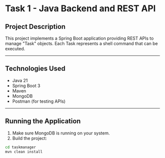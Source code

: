 # Task 1 - Java Backend and REST API

## Project Description
This project implements a Spring Boot application providing REST APIs to manage "Task" objects.
Each Task represents a shell command that can be executed.

---

## Technologies Used
- Java 21
- Spring Boot 3
- Maven
- MongoDB
- Postman (for testing APIs)

---

## Running the Application

1. Make sure MongoDB is running on your system.
2. Build the project:

```bash
cd taskmanager
mvn clean install

